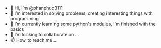 - 👋 Hi, I’m @phanphuc3111
- 👀 I’m interested in solving problems, creating interesting things with programming
- 🌱 I’m currently learning some python's modules, I'm finished with the basics
- 💞️ I’m looking to collaborate on ...
- 📫 How to reach me ...

<!---
phanphuc3111/phanphuc3111 is a ✨ special ✨ repository because its `README.md` (this file) appears on your GitHub profile.
You can click the Preview link to take a look at your changes.
--->
